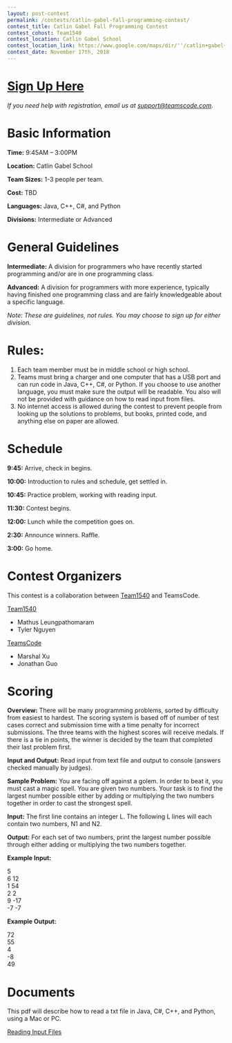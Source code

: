 ```yaml
---
layout: post-contest
permalink: /contests/catlin-gabel-fall-programming-contest/
contest_title: Catlin Gabel Fall Programming Contest
contest_cohost: Team1540
contest_location: Catlin Gabel School
contest_location_link: https://www.google.com/maps/dir/''/catlin+gabel+school/data=!4m5!4m4!1m0!1m2!1m1!1s0x549509433a879379:0x688f19935355949f?sa=X&ved=2ahUKEwj2kdrV45fdAhXfHTQIHUdLBt0Q9RcwE3oECAcQEw
contest_date: November 17th, 2018
---
```


<h1><a href="https://docs.google.com/forms/d/e/1FAIpQLSesPGw5SnmhiI3jgIbkzR7oYUWOf770NTzU_QXcHXXffs445g/viewform?usp=send_form">Sign Up Here</a></h1>

*If you need help with registration, email us at [support@teamscode.com](mailto:support@teamscode.com).*

# Basic Information #


**Time:** 9:45AM – 3:00PM

**Location:** Catlin Gabel School

**Team Sizes:** 1-3 people per team. 

**Cost:** TBD

**Languages:** Java, C++, C#, and Python

**Divisions:** Intermediate or Advanced

# General Guidelines #

**Intermediate:**  A division for programmers who have recently started programming and/or are in one programming class.

**Advanced:**  A division for programmers with more experience, typically having finished one programming class and are fairly knowledgeable about a specific language.

_Note: These are guidelines, not rules. You may choose to sign up for either division._

# Rules: #

1. Each team member must be in middle school or high school.
2. Teams must bring a charger and one computer that has a USB port and can run code in Java, C++, C#, or Python. If you choose to use another language, you must make sure the output will be readable. You also will not be provided with guidance on how to read input from files. 
3. No internet access is allowed during the contest to prevent people from looking up the solutions to problems, but books, printed code, and anything else on paper are allowed.

# Schedule #

**9:45:** Arrive, check in begins.

**10:00:** Introduction to rules and schedule, get settled in.

**10:45:** Practice problem, working with reading input. 

**11:30:** Contest begins. 

**12:00:** Lunch while the competition goes on.

**2:30:** Announce winners. Raffle.

**3:00:** Go home.

# Contest Organizers #

This contest is a collaboration between <a class="a" href="http://team1540.org/">Team1540</a> and TeamsCode.

<u>Team1540</u>
- Mathus Leungpathomaram
- Tyler Nguyen

<u>TeamsCode</u>

- Marshal Xu
- Jonathan Guo

# Scoring #

**Overview:** There will be many programming problems, sorted by difficulty from easiest to hardest. The scoring system is based off of number of test cases correct and submission time with a time penalty for incorrect submissions. The three teams with the highest scores will receive medals. If there is a tie in points, the winner is decided by the team that completed their last problem first.

**Input and Output:** Read input from text file and output to console (answers checked manually by judges).

**Sample Problem:** You are facing off against a golem. In order to beat it, you must cast a magic spell. You are given two numbers. Your task is to find the largest number possible either by adding or multiplying the two numbers together in order to cast the strongest spell.

**Input:** The first line contains an integer L. The following L lines will each contain two numbers, N1 and N2.

**Output:** For each set of two numbers, print the largest number possible through either adding or multiplying the two numbers together.

**Example Input:**

5  
6 12  
1 54  
2 2  
9 -17  
-7 -7  

**Example Output:**

72  
55  
4  
-8  
49  

# Documents #

This pdf will describe how to read a txt file in Java, C#, C++, and Python, using a Mac or PC.

<a href="/assets/docs/reading_input_files_packet.pdf">Reading Input Files</a>
